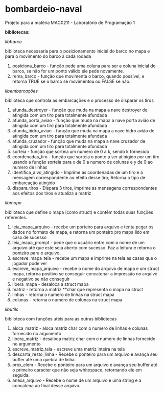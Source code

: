 # bombardeio-naval
Projeto para a matéria MAC0211 - Laboratório de Programação 1

**bibliotecas:**

*libbarco*

biblioteca necessaria para o posicionamento inicial do barco no mapa e para o movimento do barco a cada rodada

1. posiciona_barco - função pede uma coluna para ser a coluna inicial do barco, se não for um ponto válido ele pede novamente.
2. rema_barco - função que movimenta o barco, quando possível, e retorna TRUE se o barco se movimentou ou FALSE se não.

*libembarcações*

biblioteca que controla as embarcações e o processo de disparar os tiros

1. afunda_destroyer - função que muda na mapa a nave destroyer de atingida com um tiro para totalmente afundada
2. afunda_porta_aviao - função que muda na mapa a nave porta avião de atingida com um tiro para totalmente afundada
3. afunda_hidro_aviao - função que muda na mapa a nave hidro avião de atingida com um tiro para totalmente afundada
4. afunda_cruzador - função que muda na mapa a nave cruzador de atingida com um tiro para totalmente afundada
5. sorteia - função que sorteia um numero de 0 a k, sendo k fornecido 
6. coordenadas_tiro - função que sorteia o ponto a ser atinigido por um tiro usando a função sorteia para x de 0 a numero de colunas e y de 0 ao numero de linhas
7. identifica_alvo_atingido - Imprime as coordenadas de um tiro e a mensagem correspondente ao efeito desse tiro; Retorna o tipo de embarcação atingido 
8. dispara_tiros - Dispara 3 tiros, imprime as mensagens correspondentes aos efeitos dos tiros e atualiza a matriz


*libmapa*

biblioteca que define o mapa (como struct) e contêm todas suas funções referentes.

1. leia_mapa_arquivo - recebe um porteiro para arquivo e tenta pegar os dados no formato de mapa, e retorna um ponteiro pro mapa lido em caso de sucesso
2. leia_mapa_prompt -  pede que o usuário entre com o nome de um arquivo até que este seja aberto com sucesso. Faz a leitura e retorna o ponteiro para o arquivo.
3. escreve_mapa_tela - recebe um mapa e imprime na tela as casas que o jogador pode ver
4. escreve_mapa_arquivo - recebe o nome do arquivo de mapa e um struct mapa, retorna positivo se conseguir concatenar a impressão no arquivo e negativo se não conseguir
5. libera_mapa - desaloca a struct mapa
6. matriz - retorna a matriz **char que representa o mapa na struct
7. linhas - retorna o numero de linhas na struct mapa
8. colunas - retorna o numero de colunas na struct mapa


*libutils*

biblioteca com funções uteis para as outras bibliotecas

1. aloca_matriz - aloca matriz char com o numero de linhas e colunas fornecido no argumento
2. libera_matriz - desaloca matriz char com o numero de linhas fornecido no argumento
3. escreve_matriz_tela - escreve uma matriz inteira na tela
4. descarta_resto_linha - Recebe o ponteiro para um arquivo e avança seu buffer até uma quebra de linha.
5. prox_elem - Recebe o ponteiro para um arquivo e avança seu buffer até o primeiro caracter que não seja whitespace, retornando ele em seguida.
6. anexa_arquivo - Recebe o nome de um arquivo e uma string e a concatena ao final desse arquivo.



